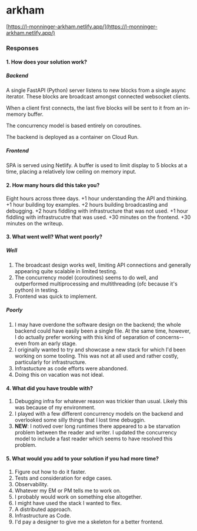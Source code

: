 # arkham
[https://l-monninger-arkham.netlify.app/](https://l-monninger-arkham.netlify.app/)

### Responses
#### 1. How does your solution work?
##### Backend
A single FastAPI (Python) server listens to new blocks from a single async iterator. These blocks are broadcast amongst connected websocket clients. 

When a client first connects, the last five blocks will be sent to it from an in-memory buffer. 

The concurrency model is based entirely on coroutines. 

The backend is deployed as a container on Cloud Run.

##### Frontend
SPA is served using Netlify. A buffer is used to limit display to 5 blocks at a time, placing a relatively low ceiling on memory input.

#### 2. How many hours did this take you?
Eight hours across three days.
+1 hour understanding the API and thinking.
+1 hour building toy examples.
+2 hours building broadcasting and debugging.
+2 hours fiddling with infrastructure that was not used.
+1 hour fiddling with infrastrucutre that was used.
+30 minutes on the frontend.
+30 minutes on the writeup.

#### 3. What went well? What went poorly?
##### Well
1. The broadcast design works well, limiting API connections and generally appearing quite scalable in limited testing.
2. The concurrency model (coroutines) seems to do well, and outperformed multiprocessing and multithreading (ofc because it's python) in testing.
3. Frontend was quick to implement.

##### Poorly
1. I may have overdone the software design on the backend; the whole backend could have easily been a single file. At the same time, however, I do actually prefer working with this kind of separation of concerns--even from an early stage.
2. I originally wanted to try and showcase a new stack for which I'd been working on some tooling. This was not at all used and rather costly, particularly for infrastructure.
3. Infrastucture as code efforts were abandoned.
4. Doing this on vacation was not ideal.

#### 4. What did you have trouble with?
1. Debugging infra for whatever reason was trickier than usual. Likely this was because of my environment.
2. I played with a few different concurrency models on the backend and overlooked some silly things that I lost time debuggin.
3. **NEW**: I notived over long runtimes there appeared to a be starvation problem between the reader and writer. I updated the concurrency model to include a fast reader which seems to have resolved this problem.

#### 5. What would you add to your solution if you had more time?
1. Figure out how to do it faster.
2. Tests and consideration for edge cases.
3. Observability.
4. Whatever my EM or PM tells me to work on.
5. I probably would work on something else altogether.
6. I might have used the stack I wanted to flex. 
7. A distributed approach.
8. Infrastructure as Code.
9. I'd pay a designer to give me a skeleton for a better frontend.



